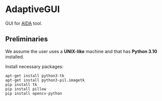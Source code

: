 # AdaptiveGUI

GUI for [AIDA](https://github.com/luusi/AIDA) tool.

## Preliminaries

We assume the user uses a **UNIX-like** machine and that has **Python 3.10** installed.

Install necessary packages:
```
apt-get install python3-tk
apt-get install python3-pil.imagetk
pip install tk
pip install pillow
pip install opencv-python
```
